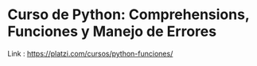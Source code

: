 # Curso de Python: Comprehensions, Funciones y Manejo de Errores
Link : https://platzi.com/cursos/python-funciones/
